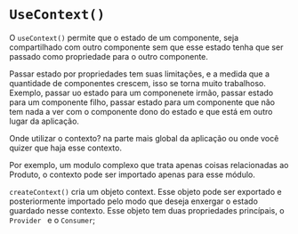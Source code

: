 # `UseContext()`

O `useContext()` permite que o estado de um componente, seja compartilhado com
outro componente sem que esse estado tenha que ser passado como propriedade para
o outro componente.

Passar estado por propriedades tem suas limitações, e a medida que a quantidade
de componentes crescem, isso se torna muito trabalhoso. Exemplo, passar uo
estado para um componenete irmão, passar estado para um componente filho, passar
estado para um componente que não tem nada a ver com o componente dono do estado
e que está em outro lugar da aplicação.

Onde utilizar o contexto? na parte mais global da aplicação ou onde você quizer
que haja esse contexto.

Por exemplo, um modulo complexo que trata apenas coisas relacionadas ao Produto,
o contexto pode ser importado apenas para esse módulo.

`createContext()` cria um objeto context. Esse objeto pode ser exportado e
posteriormente importado pelo modo que deseja enxergar o estado guardado nesse
contexto. Esse objeto tem duas propriedades princípais, o `Provider ` e o
`Consumer`;
